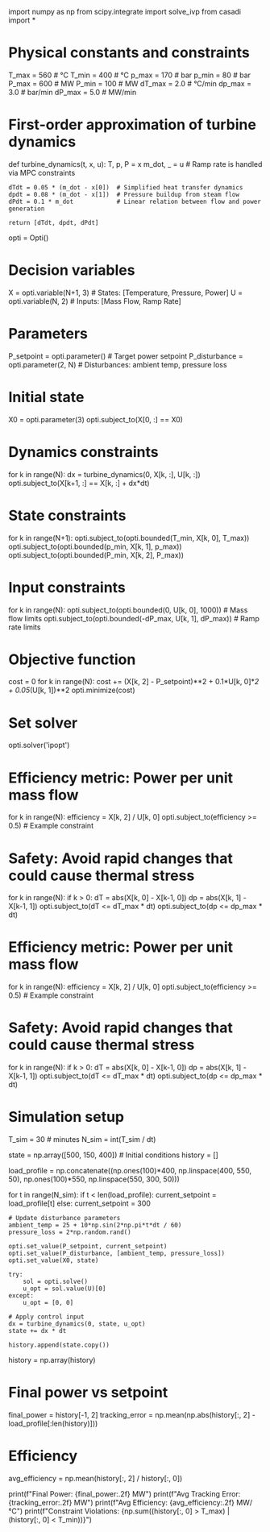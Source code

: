 import numpy as np
from scipy.integrate import solve_ivp
from casadi import *

# Physical constants and constraints
T_max = 560    # °C
T_min = 400    # °C
p_max = 170    # bar
p_min = 80     # bar
P_max = 600    # MW
P_min = 100    # MW
dT_max = 2.0   # °C/min
dp_max = 3.0   # bar/min
dP_max = 5.0   # MW/min

# First-order approximation of turbine dynamics
def turbine_dynamics(t, x, u):
    T, p, P = x
    m_dot, _ = u  # Ramp rate is handled via MPC constraints

    dTdt = 0.05 * (m_dot - x[0])  # Simplified heat transfer dynamics
    dpdt = 0.08 * (m_dot - x[1])  # Pressure buildup from steam flow
    dPdt = 0.1 * m_dot            # Linear relation between flow and power generation

    return [dTdt, dpdt, dPdt]

opti = Opti()

# Decision variables
X = opti.variable(N+1, 3)  # States: [Temperature, Pressure, Power]
U = opti.variable(N, 2)    # Inputs: [Mass Flow, Ramp Rate]

# Parameters
P_setpoint = opti.parameter()         # Target power setpoint
P_disturbance = opti.parameter(2, N)  # Disturbances: ambient temp, pressure loss

# Initial state
X0 = opti.parameter(3)
opti.subject_to(X[0, :] == X0)

# Dynamics constraints
for k in range(N):
    dx = turbine_dynamics(0, X[k, :], U[k, :])
    opti.subject_to(X[k+1, :] == X[k, :] + dx*dt)

# State constraints
for k in range(N+1):
    opti.subject_to(opti.bounded(T_min, X[k, 0], T_max))
    opti.subject_to(opti.bounded(p_min, X[k, 1], p_max))
    opti.subject_to(opti.bounded(P_min, X[k, 2], P_max))

# Input constraints
for k in range(N):
    opti.subject_to(opti.bounded(0, U[k, 0], 1000))       # Mass flow limits
    opti.subject_to(opti.bounded(-dP_max, U[k, 1], dP_max))  # Ramp rate limits

# Objective function
cost = 0
for k in range(N):
    cost += (X[k, 2] - P_setpoint)**2 + 0.1*U[k, 0]**2 + 0.05*(U[k, 1])**2
opti.minimize(cost)

# Set solver
opti.solver('ipopt')

# Efficiency metric: Power per unit mass flow
for k in range(N):
    efficiency = X[k, 2] / U[k, 0]
    opti.subject_to(efficiency >= 0.5)  # Example constraint

# Safety: Avoid rapid changes that could cause thermal stress
for k in range(N):
    if k > 0:
        dT = abs(X[k, 0] - X[k-1, 0])
        dp = abs(X[k, 1] - X[k-1, 1])
        opti.subject_to(dT <= dT_max * dt)
        opti.subject_to(dp <= dp_max * dt)

# Efficiency metric: Power per unit mass flow
for k in range(N):
    efficiency = X[k, 2] / U[k, 0]
    opti.subject_to(efficiency >= 0.5)  # Example constraint

# Safety: Avoid rapid changes that could cause thermal stress
for k in range(N):
    if k > 0:
        dT = abs(X[k, 0] - X[k-1, 0])
        dp = abs(X[k, 1] - X[k-1, 1])
        opti.subject_to(dT <= dT_max * dt)
        opti.subject_to(dp <= dp_max * dt)

# Simulation setup
T_sim = 30  # minutes
N_sim = int(T_sim / dt)

state = np.array([500, 150, 400])  # Initial conditions
history = []

load_profile = np.concatenate((np.ones(100)*400,
                               np.linspace(400, 550, 50),
                               np.ones(100)*550,
                               np.linspace(550, 300, 50)))

for t in range(N_sim):
    if t < len(load_profile):
        current_setpoint = load_profile[t]
    else:
        current_setpoint = 300

    # Update disturbance parameters
    ambient_temp = 25 + 10*np.sin(2*np.pi*t*dt / 60)
    pressure_loss = 2*np.random.rand()

    opti.set_value(P_setpoint, current_setpoint)
    opti.set_value(P_disturbance, [ambient_temp, pressure_loss])
    opti.set_value(X0, state)

    try:
        sol = opti.solve()
        u_opt = sol.value(U)[0]
    except:
        u_opt = [0, 0]

    # Apply control input
    dx = turbine_dynamics(0, state, u_opt)
    state += dx * dt

    history.append(state.copy())

history = np.array(history)

# Final power vs setpoint
final_power = history[-1, 2]
tracking_error = np.mean(np.abs(history[:, 2] - load_profile[:len(history)]))

# Efficiency
avg_efficiency = np.mean(history[:, 2] / history[:, 0])

print(f"Final Power: {final_power:.2f} MW")
print(f"Avg Tracking Error: {tracking_error:.2f} MW")
print(f"Avg Efficiency: {avg_efficiency:.2f} MW/°C")
print(f"Constraint Violations: {np.sum((history[:, 0] > T_max) | (history[:, 0] < T_min))}")
